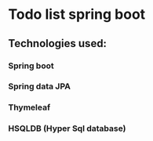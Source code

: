 # Todo list spring boot
## Technologies used:
### Spring boot
### Spring data  JPA
### Thymeleaf
### HSQLDB (Hyper Sql database)
